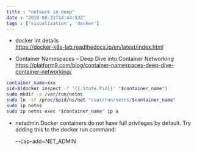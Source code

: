 ```yaml
---
title : "network in deep"
date : "2018-08-31T14:44:53Z"
tags : ['visualization', 'docker']
---
```


* docker int details    
https://docker-k8s-lab.readthedocs.io/en/latest/index.html

* Container Namespaces – Deep Dive into Container Networking    
https://platform9.com/blog/container-namespaces-deep-dive-container-networking/

```bash
container_name=xxx
pid=$(docker inspect -f '{{.State.Pid}}' "$container_name")
sudo mkdir -p /var/run/netns
sudo ln -sf /proc/$pid/ns/net "/var/run/netns/$container_name"
sudo ip netns
sudo ip netns exec "$container_name" ip a
```

* netadmin
Docker containers do not have full privileges by default. Try adding this to the docker run command:


  --cap-add=NET_ADMIN
